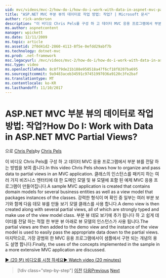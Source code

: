 ```yaml
---
uid: mvc/videos/mvc-2/how-do-i/how-do-i-work-with-data-in-aspnet-mvc-partial-views
title: "ASP.NET MVC 부분 뷰의 데이터로 작업 방법: 작업? | Microsoft 문서"
author: rick-anderson
description: "이 비디오 Chris Pels를 구성 하 고 데이터 MVC 응용 프로그램에서 부분 뷰를 전달 하는 방법을 보여 줍니다. 예제 MVC 응용 프로그램 도메인을 포함 하는 중... 만들어집니다."
ms.author: aspnetcontent
manager: wpickett
ms.date: 12/11/2009
ms.topic: article
ms.assetid: 2f0d41d2-2860-4113-8f5e-0efdd29abf7b
ms.technology: dotnet-mvc
ms.prod: .net-framework
msc.legacyurl: /mvc/videos/mvc-2/how-do-i/how-do-i-work-with-data-in-aspnet-mvc-partial-views
msc.type: video
ms.openlocfilehash: 8c8f79de21b188e958518a47f6cf18f8207ba695
ms.sourcegitcommit: 9a9483aceb34591c97451997036a9120c3fe2baf
ms.translationtype: MT
ms.contentlocale: ko-KR
ms.lasthandoff: 11/10/2017
---
```

<a name="how-do-i-work-with-data-in-aspnet-mvc-partial-views"></a><span data-ttu-id="57f15-105">ASP.NET MVC 부분 뷰의 데이터로 작업 방법: 작업?</span><span class="sxs-lookup"><span data-stu-id="57f15-105">How Do I: Work with Data in ASP.NET MVC Partial Views?</span></span>
====================
<span data-ttu-id="57f15-106">으로 [Chris Pels](https://twitter.com/chrispels)</span><span class="sxs-lookup"><span data-stu-id="57f15-106">by [Chris Pels](https://twitter.com/chrispels)</span></span>

<span data-ttu-id="57f15-107">이 비디오 Chris Pels를 구성 하 고 데이터 MVC 응용 프로그램에서 부분 뷰를 전달 하는 방법을 보여 줍니다.</span><span class="sxs-lookup"><span data-stu-id="57f15-107">In this video Chris Pels shows how to organize and pass data to partial views in an MVC application.</span></span> <span data-ttu-id="57f15-108">클래스의 인스턴스를 패키지 하는 여러 가지 비즈니스 엔터티에 대 한 도메인 모델 및 뷰 모델에 포함 된 예제 MVC 응용 프로그램이 만들어집니다.</span><span class="sxs-lookup"><span data-stu-id="57f15-108">A sample MVC application is created that contains domain models for several business entities as well as a view model that packages instances of the classes.</span></span> <span data-ttu-id="57f15-109">강력한 형식이 며 확인 중 일부는 여러 부분 보기와 함께 다음 데모 뷰를 만들 보기 모델 클래스를 사용 합니다.</span><span class="sxs-lookup"><span data-stu-id="57f15-109">A demo view is then created along with several partial views, all of which are strongly typed and make use of the view model class.</span></span> <span data-ttu-id="57f15-110">부분 뷰 데모 보기에 추가 됩니다 하 고 쉽게 데이터를 전달 하는 적절 한 부분 뷰 아래로 뷰 모델의 인스턴스가 사용 됩니다.</span><span class="sxs-lookup"><span data-stu-id="57f15-110">The partial views are then added to the demo view and the instance of the view model is used to easily pass the appropriate data down to the partial views.</span></span> <span data-ttu-id="57f15-111">마지막으로, 가장 광범위 한 MVC 응용 프로그램에서이 샘플에서 구현 되는 개념의 용도 설명 합니다.</span><span class="sxs-lookup"><span data-stu-id="57f15-111">Finally, the uses of the concepts implemented in the sample in a more extensive MVC application are discussed.</span></span>

[<span data-ttu-id="57f15-112">&#9654; (20 분) 비디오를 시청 하세요</span><span class="sxs-lookup"><span data-stu-id="57f15-112">&#9654; Watch video (20 minutes)</span></span>](https://channel9.msdn.com/Blogs/ASP-NET-Site-Videos/how-do-i-work-with-data-in-aspnet-mvc-partial-views)

>[!div class="step-by-step"]
<span data-ttu-id="57f15-113">[이전](how-do-i-return-json-formatted-data-for-an-ajax-call-in-an-aspnet-mvc-web-application.md)
[다음](how-do-i-implement-view-models-to-manage-data-for-aspnet-mvc-views.md)</span><span class="sxs-lookup"><span data-stu-id="57f15-113">[Previous](how-do-i-return-json-formatted-data-for-an-ajax-call-in-an-aspnet-mvc-web-application.md)
[Next](how-do-i-implement-view-models-to-manage-data-for-aspnet-mvc-views.md)</span></span>
